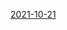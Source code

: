 [2021-10-21](DN-2021-10-21.md)
<!-- @import "[TOC]" {cmd="toc" depthFrom=1 depthTo=6 orderedList=false} -->

